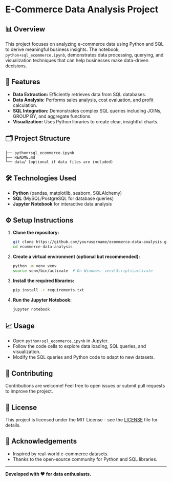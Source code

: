 # E-Commerce Data Analysis Project

## 📊 Overview
This project focuses on analyzing e-commerce data using Python and SQL to derive meaningful business insights. The notebook, `python+sql_ecommerce.ipynb`, demonstrates data processing, querying, and visualization techniques that can help businesses make data-driven decisions.

## 🚀 Features
- **Data Extraction:** Efficiently retrieves data from SQL databases.
- **Data Analysis:** Performs sales analysis, cost evaluation, and profit calculation.
- **SQL Integration:** Demonstrates complex SQL queries including JOINs, GROUP BY, and aggregate functions.
- **Visualization:** Uses Python libraries to create clear, insightful charts.

## 🗂️ Project Structure
```
├── python+sql_ecommerce.ipynb
├── README.md
└── data/ (optional if data files are included)
```

## 🛠️ Technologies Used
- **Python** (pandas, matplotlib, seaborn, SQLAlchemy)
- **SQL** (MySQL/PostgreSQL for database queries)
- **Jupyter Notebook** for interactive data analysis

## ⚙️ Setup Instructions
1. **Clone the repository:**  
   ```bash
   git clone https://github.com/yourusername/ecommerce-data-analysis.git
   cd ecommerce-data-analysis
   ```
2. **Create a virtual environment (optional but recommended):**  
   ```bash
   python -m venv venv
   source venv/bin/activate  # On Windows: venv\Scripts\activate
   ```
3. **Install the required libraries:**  
   ```bash
   pip install -r requirements.txt
   ```
4. **Run the Jupyter Notebook:**  
   ```bash
   jupyter notebook
   ```

## 📈 Usage
- Open `python+sql_ecommerce.ipynb` in Jupyter.
- Follow the code cells to explore data loading, SQL queries, and visualization.
- Modify the SQL queries and Python code to adapt to new datasets.

## 🤝 Contributing
Contributions are welcome! Feel free to open issues or submit pull requests to improve the project.

## 📜 License
This project is licensed under the MIT License - see the [LICENSE](LICENSE) file for details.

## 🙌 Acknowledgements
- Inspired by real-world e-commerce datasets.
- Thanks to the open-source community for Python and SQL libraries.

---
**Developed with ❤️ for data enthusiasts.**

